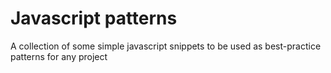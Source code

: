 # Javascript patterns
A collection of some simple javascript snippets to be used as best-practice patterns for any project
